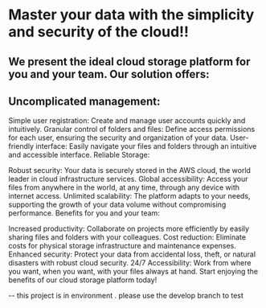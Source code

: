 # Master your data with the simplicity and security of the cloud!!

## We present the ideal cloud storage platform for you and your team. Our solution offers:

## Uncomplicated management:

Simple user registration: Create and manage user accounts quickly and intuitively.
Granular control of folders and files: Define access permissions for each user, ensuring the security and organization of your data.
User-friendly interface: Easily navigate your files and folders through an intuitive and accessible interface.
Reliable Storage:

Robust security: Your data is securely stored in the AWS cloud, the world leader in cloud infrastructure services.
Global accessibility: Access your files from anywhere in the world, at any time, through any device with internet access.
Unlimited scalability: The platform adapts to your needs, supporting the growth of your data volume without compromising performance.
Benefits for you and your team:

Increased productivity: Collaborate on projects more efficiently by easily sharing files and folders with your colleagues.
Cost reduction: Eliminate costs for physical storage infrastructure and maintenance expenses.
Enhanced security: Protect your data from accidental loss, theft, or natural disasters with robust cloud security.
24/7 Accessibility: Work from where you want, when you want, with your files always at hand.
Start enjoying the benefits of our cloud storage platform today!

-- this project is in environment . please use the develop branch to test
